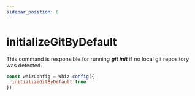 ```yaml
---
sidebar_position: 6
---
```


# initializeGitByDefault

This command is responsible for running ***git init*** if no local git repository was detected.

```js
const whizConfig = Whiz.config({
  initializeGitByDefault:true
});
```